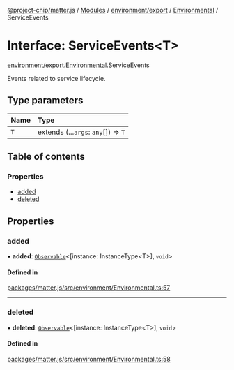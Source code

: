 [@project-chip/matter.js](../README.md) / [Modules](../modules.md) / [environment/export](../modules/environment_export.md) / [Environmental](../modules/environment_export.Environmental.md) / ServiceEvents

# Interface: ServiceEvents\<T\>

[environment/export](../modules/environment_export.md).[Environmental](../modules/environment_export.Environmental.md).ServiceEvents

Events related to service lifecycle.

## Type parameters

| Name | Type |
| :------ | :------ |
| `T` | extends (...`args`: `any`[]) => `T` |

## Table of contents

### Properties

- [added](environment_export.Environmental.ServiceEvents.md#added)
- [deleted](environment_export.Environmental.ServiceEvents.md#deleted)

## Properties

### added

• **added**: [`Observable`](util_export.Observable.md)\<[instance: InstanceType\<T\>], `void`\>

#### Defined in

[packages/matter.js/src/environment/Environmental.ts:57](https://github.com/project-chip/matter.js/blob/c0d55745d5279e16fdfaa7d2c564daa31e19c627/packages/matter.js/src/environment/Environmental.ts#L57)

___

### deleted

• **deleted**: [`Observable`](util_export.Observable.md)\<[instance: InstanceType\<T\>], `void`\>

#### Defined in

[packages/matter.js/src/environment/Environmental.ts:58](https://github.com/project-chip/matter.js/blob/c0d55745d5279e16fdfaa7d2c564daa31e19c627/packages/matter.js/src/environment/Environmental.ts#L58)
